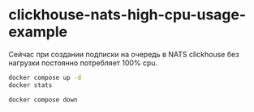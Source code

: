 # clickhouse-nats-high-cpu-usage-example

Сейчас при создании подписки на очередь в NATS clickhouse без нагрузки постоянно потребляет 100% cpu.

```sh
docker compose up -d
docker stats
```

```sh
docker compose down
```
